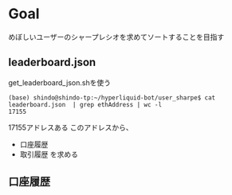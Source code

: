 # Goal
めぼしいユーザーのシャープレシオを求めてソートすることを目指す

## leaderboard.json
get_leaderboard_json.shを使う

```
(base) shindo@shindo-tp:~/hyperliquid-bot/user_sharpe$ cat leaderboard.json  | grep ethAddress | wc -l
17155
```

17155アドレスある
このアドレスから、
- 口座履歴
- 取引履歴
を求める


## 口座履歴
